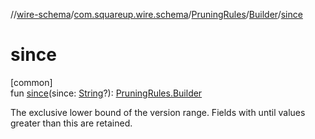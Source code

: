 //[wire-schema](../../../../index.md)/[com.squareup.wire.schema](../../index.md)/[PruningRules](../index.md)/[Builder](index.md)/[since](since.md)

# since

[common]\
fun [since](since.md)(since: [String](https://kotlinlang.org/api/latest/jvm/stdlib/kotlin/-string/index.html)?): [PruningRules.Builder](index.md)

The exclusive lower bound of the version range. Fields with until values greater than this are retained.
